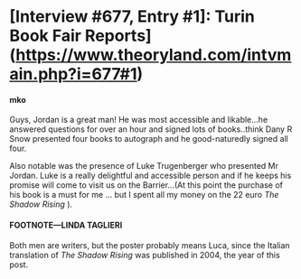 # [Interview #677, Entry #1]: Turin Book Fair Reports](https://www.theoryland.com/intvmain.php?i=677#1)

#### mko

Guys, Jordan is a great man! He was most accessible and likable...he answered questions for over an hour and signed lots of books..think Dany R Snow presented four books to autograph and he good-naturedly signed all four.

Also notable was the presence of Luke Trugenberger who presented Mr Jordan. Luke is a really delightful and accessible person and if he keeps his promise will come to visit us on the Barrier...(At this point the purchase of his book is a must for me ... but I spent all my money on the 22 euro
*The Shadow Rising*
).

#### FOOTNOTE—LINDA TAGLIERI

Both men are writers, but the poster probably means Luca, since the Italian translation of
*The Shadow Rising*
was published in 2004, the year of this post.

